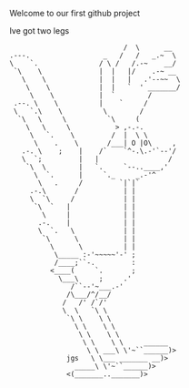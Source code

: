Welcome to our first github project

Ive got two legs

                                /  \      __
    .---.                  _   /   /   _.~  \
    \    `.               / \ /   /.-~    __/
     `\    \              |  |   |/    .-~ __
       \    \             |  |   |   .'--~~  \
        \    \            |  |   `  ' _______/
         \    \           |  `        /
     .--. \    \          |    `     /
     \   `.\    \          \        /
      `\   \     \          `\     (
        \   \     \           > ,-.-.
         \   `.    \         /  |  \ \
          \    .    \       /___| O |O\     ,
       .-. \    ;    |    /`    `^-.\.-'`--'/
       \  `;         |   |                 /
        `\  \        |   `.     `--..____,'
          \  `.      |     `._     _.-'^
           \   .     /         `|`|`
         .-.\       /           | |
         \  `\     /            | |
          `\  `   |             | |
            \     |             | |
           .-.    |             | |
           \  `.   \            | |
            `\      \           | |
              \      \          | |
               \_____ :-'~~~~~'-' ;
               /____;``-.         :
              <____(     `.       ;
                \___\     ;     .'
                   /``--'~___.-'
                  /\___/^/__/
                 /   /' /`/'
                 \  \   `\ \
                  `\ \    \ \
                    \ \    \ \
                     \ \    \ \
                      \ \    \ \     ______
                       \ \ ___\ \'~``______)>
                  jgs   \ \___ _______ __)>
                    _____\ \'~``______)>
                  <(_______.._______)>